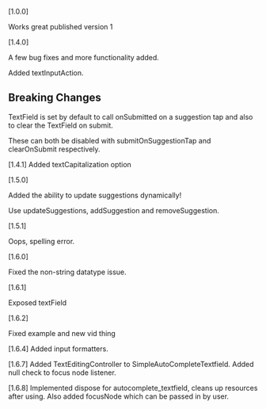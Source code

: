 [1.0.0]

Works great published version 1

[1.4.0]

A few bug fixes and more functionality added.

Added textInputAction.

## Breaking Changes

 TextField is set by default to call onSubmitted on a suggestion tap and also to clear the TextField on submit.

 These can both be disabled with submitOnSuggestionTap and clearOnSubmit respectively.

[1.4.1]
 Added textCapitalization option

[1.5.0]

Added the ability to update suggestions dynamically!

Use updateSuggestions, addSuggestion and removeSuggestion.

[1.5.1]

Oops, spelling error.

[1.6.0]

Fixed the non-string datatype issue.

[1.6.1]

Exposed textField

[1.6.2]

Fixed example and new vid thing

[1.6.4]
Added input formatters.

[1.6.7]
Added TextEditingController to SimpleAutoCompleteTextfield.
Added null check to focus node listener.

[1.6.8]
Implemented dispose for autocomplete_textfield, cleans up resources after using. Also added focusNode which can be passed in by user.